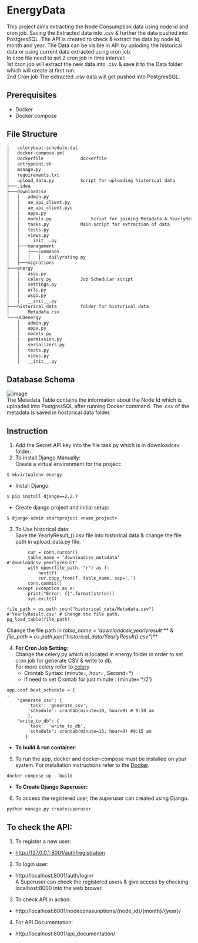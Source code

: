 # EnergyData
This project aims extracting the Node Consumption data using node id and cron job. Saving the Extracted data into .csv & further the data pushed into PostgresSQL.
The API is created to check & extract the data by node id, month and year.
The Data can be visible in API by uploding the historical data or using current data extracted using cron job. 
<br /> In cron file need to set 2 cron job in time interval:
<br /> 1st cron job  will extract the new data into .csv & save it to the Data folder which will create at first run. 
<br /> 2nd Cron job The extracted .csv data will get pushed into PostgresSQL.

## Prerequisites ##
* Docker
* Docker compose

## File Structure ##
``` bash
│   celerybeat-schedule.dat
│   docker-compose.yml
│   Dockerfile			    dockerfile
│   entrypoint.sh
│   manage.py
│   requirements.txt
│   upload_data.py		    Script for uploading historical data
├───.idea
├───downloadcsv
│   │   admin.py
│   │   ae_api_client.py
│   │   ae_api_client.pyc
│   │   apps.py
│   │   models.py               Script for joining Metadata & YearlyResult Data
│   │   tasks.py			Main script for extraction of data  
│   │   tests.py
│   │   views.py
│   │   __init__.py
│   ├───management
│   │   ├───commands
│   │   │   │   dailyrating.py
│   ├───migrations
├───energy
│   │   asgi.py
│   │   celery.py			Job Schedular script
│   │   settings.py
│   │   urls.py
│   │   wsgi.py
│   │   __init__.py
├───historical_data		    folder for historical data
│       Metadata.csv
└───UCDenergy
    │   admin.py
    │   apps.py
    │   models.py
    │   permission.py
    │   serializers.py
    │   tests.py
    │   views.py
    │   __init__.py
```
## Database Schema
![image](https://user-images.githubusercontent.com/48212234/79697304-ddad5780-8279-11ea-892e-c5ea1168d10b.png)
<br /> The Metadata Table contains the information about the Node Id which is uploaded into PostgresSQL after running Docker command.
The .csv of the metadata is saved in hostorical data folder.
## Instruction
1. Add the Secret API key into the file task.py which is in downloadcsv folder.
2. To install Django Manually:
<br /> Create a virtual environment for the project:
```
$ mkvirtualenv energy
```
* Install Django:
```
$ pip install django==2.2.7
```
* Create django project and initial setup:
```
$ django-admin startproject <name_project>
```
3. To Use historical data:
<br /> Save the YearlyResult_().csv file into historical data & change the file path in upload_data.py file. 
```
        cur = conn.cursor()
        table_name = 'downloadcsv_metadata' #'downloadcsv_yearlyresult'
        with open(file_path, "r") as f:
            next(f)
            cur.copy_from(f, table_name, sep=',')
        conn.commit()
    except Exception as e:
        print("Error: {}".format(str(e)))
        sys.exit(1)

file_path = os.path.join("historical_data/Metadata.csv") #'YearlyResult.csv' # Change the file path.
pg_load_table(file_path)
```
Change the file path in _table_name = 'downloadcsv_yearlyresult'_** & _file_path = os.path.join("historical_data/_YearlyResult_().csv")_**

4. **For Cron Job Setting:**
<br /> Change the celery.py which is located in energy folder in order to set cron job for generate CSV & write to db.
<br /> For more celery refer to [celery](https://docs.celeryproject.org/en/2.0-archived/getting-started/periodic-tasks.html)
    * Crontab Syntax: (minute=*, hour=*, Second=*)
    * If need to set Crontab for just minute : (minute='*/2')

```
app.conf.beat_schedule = {
.
    'generate_csv': {
        'task': 'generate_csv',
        'schedule': crontab(minute=10, hour=9) # 9:10 am
        },
    "write_to_db": {
        'task': 'write_to_db',
        'schedule': crontab(minute=15, hour=9) #9:15 am
       }
```

* **To build & run container:**
5. To run the app, docker and docker-compose must be installed on your system. For installation 
instructions refer to the [Docker](https://docs.docker.com/compose/install/).
``` 
docker-compose up --build
```
* **To Create Django Superuser:**
6. To access the registered user, the superuser can created using Django.
```
python manage.py createsuperuser

```

## To check the API:
1. To register a new user:
* http://127.0.0.1:8001/auth/registration
2. To login user:
* http://localhost:8001/auth/login/
<br /> A Superuser can check the registered users & give access by checking localhost:8000 into the web brower. 
3. To check API in action:
* http://localhost:8001/nodeconssunptions/{node_id}/{month}/{year}/
4. For API Documentation:
* http://localhost:8001/api_documentation/

